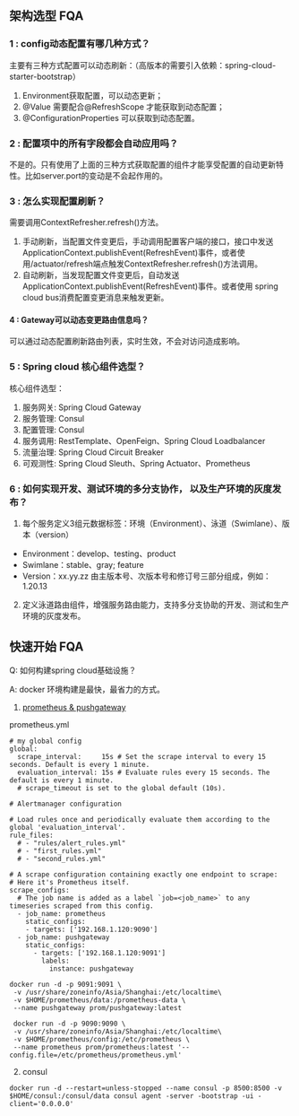 ## 架构选型 FQA

### 1 : config动态配置有哪几种方式？

主要有三种方式配置可以动态刷新：（高版本的需要引入依赖：spring-cloud-starter-bootstrap）

   1. Environment获取配置，可以动态更新；
   2. @Value 需要配合@RefreshScope 才能获取到动态配置；
   3. @ConfigurationProperties 可以获取到动态配置。

### 2 : 配置项中的所有字段都会自动应用吗？

不是的。只有使用了上面的三种方式获取配置的组件才能享受配置的自动更新特性。比如server.port的变动是不会起作用的。

### 3 : 怎么实现配置刷新？

需要调用ContextRefresher.refresh()方法。

   1. 手动刷新，当配置文件变更后，手动调用配置客户端的接口，接口中发送ApplicationContext.publishEvent(RefreshEvent)事件，或者使用/actuator/refresh端点触发ContextRefresher.refresh()方法调用。
   2. 自动刷新，当发现配置文件变更后，自动发送ApplicationContext.publishEvent(RefreshEvent)事件。或者使用 spring cloud bus消费配置变更消息来触发更新。

#### 4 : Gateway可以动态变更路由信息吗？

可以通过动态配置刷新路由列表，实时生效，不会对访问造成影响。

### 5 : Spring cloud 核心组件选型？

核心组件选型：
   1. 服务网关: Spring Cloud Gateway
   2. 服务管理: Consul
   3. 配置管理: Consul
   4. 服务调用: RestTemplate、OpenFeign、Spring Cloud Loadbalancer
   5. 流量治理: Spring Cloud Circuit Breaker
   6. 可观测性: Spring Cloud Sleuth、Spring Actuator、Prometheus

### 6 : 如何实现开发、测试环境的多分支协作， 以及生产环境的灰度发布？

1. 每个服务定义3组元数据标签：环境（Environment）、泳道（Swimlane）、版本（version）
* Environment：develop、testing、product
* Swimlane：stable、gray; feature
* Version：xx.yy.zz 由主版本号、次版本号和修订号三部分组成，例如：1.20.13

2. 定义泳道路由组件，增强服务路由能力，支持多分支协助的开发、测试和生产环境的灰度发布。


## 快速开始 FQA

Q: 如何构建spring cloud基础设施？

A: docker 环境构建是最快，最省力的方式。

1. [prometheus & pushgateway](https://blog.csdn.net/qq_36120342/article/details/119758402)

prometheus.yml

```
# my global config
global:
  scrape_interval:     15s # Set the scrape interval to every 15 seconds. Default is every 1 minute.
  evaluation_interval: 15s # Evaluate rules every 15 seconds. The default is every 1 minute.
  # scrape_timeout is set to the global default (10s).

# Alertmanager configuration

# Load rules once and periodically evaluate them according to the global 'evaluation_interval'.
rule_files:
  # - "rules/alert_rules.yml"
  # - "first_rules.yml"
  # - "second_rules.yml"

# A scrape configuration containing exactly one endpoint to scrape:
# Here it's Prometheus itself.
scrape_configs:
  # The job name is added as a label `job=<job_name>` to any timeseries scraped from this config.
  - job_name: prometheus
    static_configs:
    - targets: ['192.168.1.120:9090']
  - job_name: pushgateway
    static_configs:
      - targets: ['192.168.1.120:9091']
        labels:
          instance: pushgateway
```

```
docker run -d -p 9091:9091 \
 -v /usr/share/zoneinfo/Asia/Shanghai:/etc/localtime\
 -v $HOME/prometheus/data:/prometheus-data \
 --name pushgateway prom/pushgateway:latest

 docker run -d -p 9090:9090 \
 -v /usr/share/zoneinfo/Asia/Shanghai:/etc/localtime\
 -v $HOME/prometheus/config:/etc/prometheus \
 --name prometheus prom/prometheus:latest '--config.file=/etc/prometheus/prometheus.yml'
```

2. consul

```
docker run -d --restart=unless-stopped --name consul -p 8500:8500 -v $HOME/consul:/consul/data consul agent -server -bootstrap -ui -client='0.0.0.0'
```
